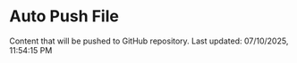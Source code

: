 # Auto Push File

Content that will be pushed to GitHub repository.
Last updated: 07/10/2025, 11:54:15 PM